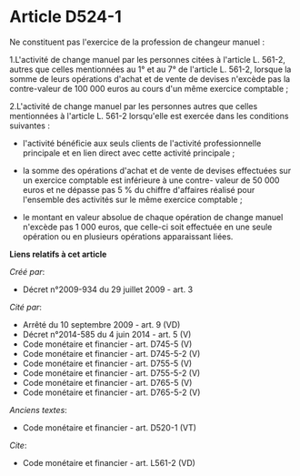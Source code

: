 # Article D524-1

Ne constituent pas l'exercice de la profession de changeur manuel : 

1.L'activité de change manuel par les personnes citées à l'article L. 561-2, autres que celles mentionnées au 1° et au 7° de
l'article L. 561-2, lorsque la somme de leurs opérations d'achat et de vente de devises n'excède pas la contre-valeur de 100
000 euros au cours d'un même exercice comptable ; 

2.L'activité de change manuel par les personnes autres que celles mentionnées à l'article L. 561-2 lorsqu'elle est exercée
dans les conditions suivantes :

- l'activité bénéficie aux seuls clients de l'activité professionnelle principale et en lien direct avec cette activité
principale ;

- la somme des opérations d'achat et de vente de devises effectuées sur un exercice comptable est inférieure à une contre-
valeur de 50 000 euros et ne dépasse pas 5 % du chiffre d'affaires réalisé pour l'ensemble des activités sur le même exercice
comptable ;

- le montant en valeur absolue de chaque opération de change manuel n'excède pas 1 000 euros, que celle-ci soit effectuée en
une seule opération ou en plusieurs opérations apparaissant liées.

**Liens relatifs à cet article**

_Créé par_:

  - Décret n°2009-934 du 29 juillet 2009 - art. 3

_Cité par_:

  - Arrêté du 10 septembre 2009 - art. 9 (VD)
  - Décret n°2014-585 du 4 juin 2014 - art. 5 (V)
  - Code monétaire et financier - art. D745-5 (V)
  - Code monétaire et financier - art. D745-5-2 (V)
  - Code monétaire et financier - art. D755-5 (V)
  - Code monétaire et financier - art. D755-5-2 (V)
  - Code monétaire et financier - art. D765-5 (V)
  - Code monétaire et financier - art. D765-5-2 (V)

_Anciens textes_:

  - Code monétaire et financier - art. D520-1 (VT)

_Cite_:

  - Code monétaire et financier - art. L561-2 (VD)
